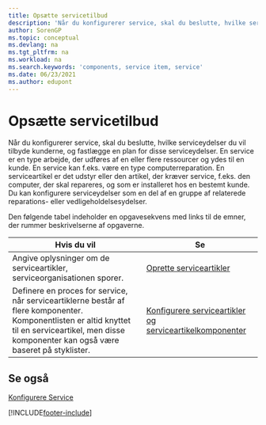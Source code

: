 ```yaml
---
title: Opsætte servicetilbud
description: 'Når du konfigurerer service, skal du beslutte, hvilke serviceydelser du vil tilbyde kunderne, og fastlægge en plan for disse serviceydelser.'
author: SorenGP
ms.topic: conceptual
ms.devlang: na
ms.tgt_pltfrm: na
ms.workload: na
ms.search.keywords: 'components, service item, service'
ms.date: 06/23/2021
ms.author: edupont
---
```


# <a name="set-up-service-offerings"></a>Opsætte servicetilbud
Når du konfigurerer service, skal du beslutte, hvilke serviceydelser du vil tilbyde kunderne, og fastlægge en plan for disse serviceydelser. En service er en type arbejde, der udføres af en eller flere ressourcer og ydes til en kunde. En service kan f.eks. være en type computerreparation. En serviceartikel er det udstyr eller den artikel, der kræver service, f.eks. den computer, der skal repareres, og som er installeret hos en bestemt kunde. Du kan konfigurere serviceydelser som en del af en gruppe af relaterede reparations- eller vedligeholdelsesydelser.  
  
Den følgende tabel indeholder en opgavesekvens med links til de emner, der rummer beskrivelserne af opgaverne.  
  
|**Hvis du vil**|**Se**|  
|------------|-------------|  
|Angive oplysninger om de serviceartikler, serviceorganisationen sporer.|[Oprette serviceartikler](service-how-to-create-service-items.md)|  
|Definere en proces for service, når serviceartiklerne består af flere komponenter. Komponentlisten er altid knyttet til en serviceartikel, men disse komponenter kan også være baseret på styklister.|[Konfigurere serviceartikler og serviceartikelkomponenter](service-how-setup-service-items.md)|  
  
## <a name="see-also"></a>Se også
[Konfigurere Service](service-setup-service.md)   

[!INCLUDE[footer-include](includes/footer-banner.md)]
